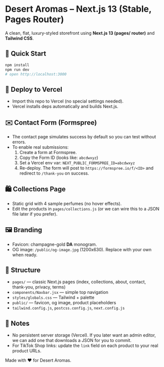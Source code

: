 # Desert Aromas – Next.js 13 (Stable, Pages Router)

A clean, flat, luxury-styled storefront using **Next.js 13 (pages/ router)** and **Tailwind CSS**.

## 🔧 Quick Start
```bash
npm install
npm run dev
# open http://localhost:3000
```

## 🚀 Deploy to Vercel
- Import this repo to Vercel (no special settings needed).
- Vercel installs deps automatically and builds Next.js.

## ✉️ Contact Form (Formspree)
- The contact page simulates success by default so you can test without errors.
- To enable real submissions:
  1) Create a form at Formspree.
  2) Copy the Form ID (looks like: `abcdwxyz`)
  3) Set a Vercel env var: `NEXT_PUBLIC_FORMSPREE_ID=abcdwxyz`
  4) Re-deploy. The form will post to `https://formspree.io/f/<ID>` and redirect to `/thank-you` on success.

## 🛍 Collections Page
- Static grid with 4 sample perfumes (no hover effects).
- Edit the products in `pages/collections.js` (or we can wire this to a JSON file later if you prefer).

## 🖼 Branding
- Favicon: champagne-gold **DA** monogram.
- OG image: `/public/og-image.jpg` (1200x630). Replace with your own when ready.

## 📁 Structure
- `pages/` — classic Next.js pages (index, collections, about, contact, thank-you, privacy, terms)
- `components/Navbar.jsx` — simple top navigation
- `styles/globals.css` — Tailwind + palette
- `public/` — favicon, og image, product placeholders
- `tailwind.config.js`, `postcss.config.js`, `next.config.js`

## 🔐 Notes
- No persistent server storage (Vercel). If you later want an admin editor, we can add one that downloads a JSON for you to commit.
- For TikTok Shop links: update the `link` field on each product to your real product URLs.

Made with ❤️ for Desert Aromas.
